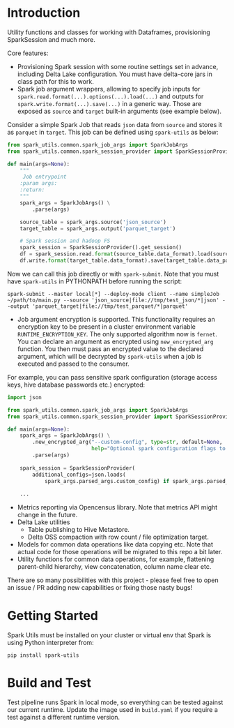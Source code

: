 # Introduction 
Utility functions and classes for working with Dataframes, provisioning SparkSession and much more.

Core features:
- Provisioning Spark session with some routine settings set in advance, including Delta Lake configuration. You must have delta-core jars in class path for this to work.
- Spark job argument wrappers, allowing to specify job inputs for `spark.read.format(...).options(...).load(...)` and outputs for `spark.write.format(...).save(...)` in a generic way. Those are exposed as `source` and `target` built-in arguments (see example below).

Consider a simple Spark Job that reads `json` data from `source` and stores it as `parquet` in `target`. This job can be defined using `spark-utils` as below:
```python
from spark_utils.common.spark_job_args import SparkJobArgs
from spark_utils.common.spark_session_provider import SparkSessionProvider

def main(args=None):
    """
     Job entrypoint
    :param args:
    :return:
    """
    spark_args = SparkJobArgs() \
        .parse(args)

    source_table = spark_args.source('json_source')
    target_table = spark_args.output('parquet_target')

    # Spark session and hadoop FS
    spark_session = SparkSessionProvider().get_session()
    df = spark_session.read.format(source_table.data_format).load(source_table.data_path)
    df.write.format(target_table.data_format).save(target_table.data_path)
```

Now we can call this job directly or with `spark-submit`. Note that you must have `spark-utils` in PYTHONPATH before running the script:
```commandline
spark-submit --master local[*] --deploy-mode client --name simpleJob ~/path/to/main.py --source 'json_source|file://tmp/test_json/*|json' --output 'parquet_target|file://tmp/test_parquet/*|parquet'
```

  - Job argument encryption is supported. This functionality requires an encryption key to be present in a cluster environment variable `RUNTIME_ENCRYPTION_KEY`. The only supported algorithm now is `fernet`. You can declare an argument as encrypted using `new_encrypted_arg` function. You then must pass an encrypted value to the declared argument, which will be decrypted by `spark-utils` when a job is executed and passed to the consumer.

For example, you can pass sensitive spark configuration (storage access keys, hive database passwords etc.) encrypted:

```python
import json

from spark_utils.common.spark_job_args import SparkJobArgs
from spark_utils.common.spark_session_provider import SparkSessionProvider

def main(args=None):
    spark_args = SparkJobArgs() \
        .new_encrypted_arg("--custom-config", type=str, default=None,
                           help="Optional spark configuration flags to pass. Will be treated as an encrypted value.") \
        .parse(args)
    
    spark_session = SparkSessionProvider(
        additional_configs=json.loads(
            spark_args.parsed_args.custom_config) if spark_args.parsed_args.custom_config else None).get_session()
    
    ...
```

- Metrics reporting via Opencensus library. Note that metrics API might change in the future.
- Delta Lake utilities
  - Table publishing to Hive Metastore.
  - Delta OSS compaction with row count / file optimization target.
- Models for common data operations like data copying etc. Note that actual code for those operations will be migrated to this repo a bit later.
- Utility functions for common data operations, for example, flattening parent-child hierarchy, view concatenation, column name clear etc.

There are so many possibilities with this project - please feel free to open an issue / PR adding new capabilities or fixing those nasty bugs!

# Getting Started
Spark Utils must be installed on your cluster or virtual env that Spark is using Python interpreter from:
```commandline
pip install spark-utils
```

# Build and Test
Test pipeline runs Spark in local mode, so everything can be tested against our current runtime. Update the image used in `build.yaml` if you require a test against a different runtime version.
